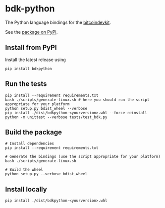 # bdk-python
The Python language bindings for the [bitcoindevkit](https://github.com/bitcoindevkit).

See the [package on PyPI](https://pypi.org/project/bdkpython/).  

## Install from PyPI
Install the latest release using
```shell
pip install bdkpython
```

## Run the tests
```shell
pip install --requirement requirements.txt
bash ./scripts/generate-linux.sh # here you should run the script appropriate for your platform
python setup.py bdist_wheel --verbose
pip install ./dist/bdkpython-<yourversion>.whl --force-reinstall
python -m unittest --verbose tests/test_bdk.py
```

## Build the package
```shell
# Install dependencies
pip install --requirement requirements.txt

# Generate the bindings (use the script appropriate for your platform)
bash ./scripts/generate-linux.sh

# Build the wheel
python setup.py --verbose bdist_wheel
```

## Install locally
```shell
pip install ./dist/bdkpython-<yourversion>.whl
```
